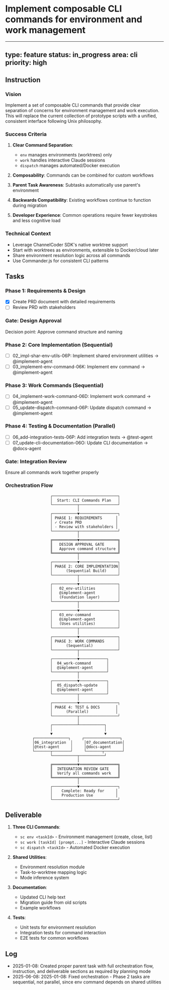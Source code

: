 # Implement composable CLI commands for environment and work management

---
type: feature
status: in_progress
area: cli
priority: high
---


## Instruction
### Vision

Implement a set of composable CLI commands that provide clear separation of concerns for environment management and work execution. This will replace the current collection of prototype scripts with a unified, consistent interface following Unix philosophy.

### Success Criteria

1. **Clear Command Separation**: 
   - `env` manages environments (worktrees) only
   - `work` handles interactive Claude sessions
   - `dispatch` manages automated/Docker execution

2. **Composability**: Commands can be combined for custom workflows

3. **Parent Task Awareness**: Subtasks automatically use parent's environment

4. **Backwards Compatibility**: Existing workflows continue to function during migration

5. **Developer Experience**: Common operations require fewer keystrokes and less cognitive load

### Technical Context

- Leverage ChannelCoder SDK's native worktree support
- Start with worktrees as environments, extensible to Docker/cloud later
- Share environment resolution logic across all commands
- Use Commander.js for consistent CLI patterns

## Tasks
### Phase 1: Requirements & Design
- [x] Create PRD document with detailed requirements
- [ ] Review PRD with stakeholders

### Gate: Design Approval
Decision point: Approve command structure and naming

### Phase 2: Core Implementation (Sequential)
- [ ] 02_impl-shar-env-utils-06P: Implement shared environment utilities → @implement-agent
- [ ] 03_implement-env-command-06K: Implement env command → @implement-agent

### Phase 3: Work Commands (Sequential)
- [ ] 04_implement-work-command-06D: Implement work command → @implement-agent
- [ ] 05_update-dispatch-command-06P: Update dispatch command → @implement-agent

### Phase 4: Testing & Documentation (Parallel)
- [ ] 06_add-integration-tests-06P: Add integration tests → @test-agent
- [ ] 07_update-cli-documentation-06O: Update CLI documentation → @docs-agent

### Gate: Integration Review
Ensure all commands work together properly

### Orchestration Flow
```
                    ┌─────────────────────────────┐
                    │  Start: CLI Commands Plan   │
                    └───────────┬─────────────────┘
                                │
                    ┌───────────▼─────────────────┐
                    │ PHASE 1: REQUIREMENTS      │
                    │ ✓ Create PRD               │
                    │ - Review with stakeholders │
                    └───────────┬─────────────────┘
                                │
                    ╔═══════════▼═════════════════╗
                    ║   DESIGN APPROVAL GATE      ║
                    ║   Approve command structure ║
                    ╚═══════════╤═════════════════╝
                                │
                    ┌───────────▼─────────────────┐
                    │ PHASE 2: CORE IMPLEMENTATION│
                    │      (Sequential Build)     │
                    └───────────┬─────────────────┘
                                │
                    ┌───────────▼─────────────────┐
                    │   02_env-utilities          │
                    │   @implement-agent          │
                    │   (Foundation layer)        │
                    └───────────┬─────────────────┘
                                │
                    ┌───────────▼─────────────────┐
                    │   03_env-command            │
                    │   @implement-agent          │
                    │   (Uses utilities)          │
                    └───────────┬─────────────────┘
                                │
                    ┌───────────▼─────────────────┐
                    │ PHASE 3: WORK COMMANDS      │
                    │      (Sequential)           │
                    └───────────┬─────────────────┘
                                │
                    ┌───────────▼────────────┐
                    │  04_work-command       │
                    │  @implement-agent      │
                    └───────────┬────────────┘
                                │
                    ┌───────────▼────────────┐
                    │  05_dispatch-update    │
                    │  @implement-agent      │
                    └───────────┬────────────┘
                                │
                    ┌───────────▼─────────────────┐
                    │ PHASE 4: TEST & DOCS       │
                    │      (Parallel)            │
                    └───────────┬─────────────────┘
                                │
                    ┌───────────┴───────────┐
                    │                       │
                    ▼                       ▼
            ┌───────────────┐     ┌────────────────┐
            │06_integration  │     │07_documentation│
            │@test-agent     │     │@docs-agent     │
            └───────┬────────┘     └───────┬────────┘
                    └───────────┬───────────┘
                                │
                    ╔═══════════▼═════════════════╗
                    ║  INTEGRATION REVIEW GATE    ║
                    ║  Verify all commands work   ║
                    ╚═══════════╤═════════════════╝
                                │
                    ┌───────────▼─────────────────┐
                    │    Complete: Ready for     │
                    │    Production Use          │
                    └─────────────────────────────┘
```

## Deliverable
1. **Three CLI Commands**:
   - `sc env <taskId>` - Environment management (create, close, list)
   - `sc work [taskId] [prompt...]` - Interactive Claude sessions
   - `sc dispatch <taskId>` - Automated Docker execution

2. **Shared Utilities**:
   - Environment resolution module
   - Task-to-worktree mapping logic
   - Mode inference system

3. **Documentation**:
   - Updated CLI help text
   - Migration guide from old scripts
   - Example workflows

4. **Tests**:
   - Unit tests for environment resolution
   - Integration tests for command interaction
   - E2E tests for common workflows

## Log
- 2025-01-08: Created proper parent task with full orchestration flow, instruction, and deliverable sections as required by planning mode
- 2025-06-08: 2025-01-08: Fixed orchestration - Phase 2 tasks are sequential, not parallel, since env command depends on shared utilities
